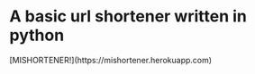 <h1> A basic url shortener written in python </h1>
[MISHORTENER!](https://mishortener.herokuapp.com)
